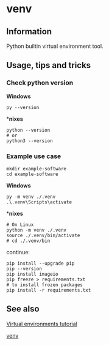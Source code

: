 # venv

## Information

Python builtin virtual environment tool.

## Usage, tips and tricks

### Check python version

**Windows**

```commandline
py --version
```

***nixes**

```shell
python --version
# or
python3 --version
```

### Example use case

```shell
mkdir example-software
cd example-software
```

**Windows**

```commandline
py -m venv ./.venv
.\.venv\Scripts\activate
```

***nixes**

```shell
# On Linux
python -m venv ./.venv
source ./.venv/bin/activate
# cd ./.venv/bin
```

continue:

```shell
pip install --upgrade pip
pip --version
pip install imageio
pip freeze > requirements.txt
# to install frozen packages
pip install -r requirements.txt
```

## See also

[Virtual environments tutorial](https://docs.python.org/3/tutorial/venv.html)

[venv](https://docs.python.org/3/library/venv.html)
